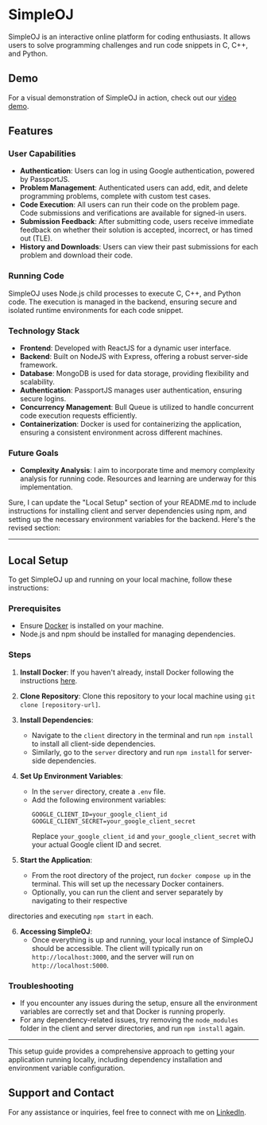 # SimpleOJ

SimpleOJ is an interactive online platform for coding enthusiasts. It allows users to solve programming challenges and run code snippets in C, C++, and Python.

## Demo

For a visual demonstration of SimpleOJ in action, check out our [video demo](https://youtu.be/Xfc7_3AgQOw).

## Features

### User Capabilities

- **Authentication**: Users can log in using Google authentication, powered by PassportJS.
- **Problem Management**: Authenticated users can add, edit, and delete programming problems, complete with custom test cases.
- **Code Execution**: All users can run their code on the problem page. Code submissions and verifications are available for signed-in users.
- **Submission Feedback**: After submitting code, users receive immediate feedback on whether their solution is accepted, incorrect, or has timed out (TLE).
- **History and Downloads**: Users can view their past submissions for each problem and download their code.

### Running Code

SimpleOJ uses Node.js child processes to execute C, C++, and Python code. The execution is managed in the backend, ensuring secure and isolated runtime environments for each code snippet.

### Technology Stack

- **Frontend**: Developed with ReactJS for a dynamic user interface.
- **Backend**: Built on NodeJS with Express, offering a robust server-side framework.
- **Database**: MongoDB is used for data storage, providing flexibility and scalability.
- **Authentication**: PassportJS manages user authentication, ensuring secure logins.
- **Concurrency Management**: Bull Queue is utilized to handle concurrent code execution requests efficiently.
- **Containerization**: Docker is used for containerizing the application, ensuring a consistent environment across different machines.

### Future Goals

- **Complexity Analysis**: I aim to incorporate time and memory complexity analysis for running code. Resources and learning are underway for this implementation.

Sure, I can update the "Local Setup" section of your README.md to include instructions for installing client and server dependencies using npm, and setting up the necessary environment variables for the backend. Here's the revised section:

---

## Local Setup

To get SimpleOJ up and running on your local machine, follow these instructions:

### Prerequisites

- Ensure [Docker](https://docs.docker.com/engine/install/) is installed on your machine.
- Node.js and npm should be installed for managing dependencies.

### Steps

1. **Install Docker**: If you haven't already, install Docker following the instructions [here](https://docs.docker.com/engine/install/).
2. **Clone Repository**: Clone this repository to your local machine using `git clone [repository-url]`.

3. **Install Dependencies**:

   - Navigate to the `client` directory in the terminal and run `npm install` to install all client-side dependencies.
   - Similarly, go to the `server` directory and run `npm install` for server-side dependencies.

4. **Set Up Environment Variables**:

   - In the `server` directory, create a `.env` file.
   - Add the following environment variables:
     ```
     GOOGLE_CLIENT_ID=your_google_client_id
     GOOGLE_CLIENT_SECRET=your_google_client_secret
     ```
     Replace `your_google_client_id` and `your_google_client_secret` with your actual Google client ID and secret.

5. **Start the Application**:
   - From the root directory of the project, run `docker compose up` in the terminal. This will set up the necessary Docker containers.
   - Optionally, you can run the client and server separately by navigating to their respective

directories and executing `npm start` in each.

6. **Accessing SimpleOJ**:
   - Once everything is up and running, your local instance of SimpleOJ should be accessible. The client will typically run on `http://localhost:3000`, and the server will run on `http://localhost:5000`.

### Troubleshooting

- If you encounter any issues during the setup, ensure all the environment variables are correctly set and that Docker is running properly.
- For any dependency-related issues, try removing the `node_modules` folder in the client and server directories, and run `npm install` again.

---

This setup guide provides a comprehensive approach to getting your application running locally, including dependency installation and environment variable configuration.

## Support and Contact

For any assistance or inquiries, feel free to connect with me on [LinkedIn](https://linkedin.com/in/ahnafhasan144).
